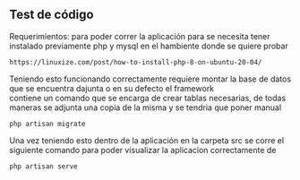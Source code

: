 ## Test de código

Requerimientos: para poder correr la aplicación para se necesita tener instalado previamente php y mysql en el hambiente donde se quiere probar

```
https://linuxize.com/post/how-to-install-php-8-on-ubuntu-20-04/
```

Teniendo esto funcionando correctamente requiere montar la base de datos que se encuentra dajunta o en su defecto el framework <br>
contiene un comando que se encarga de crear tablas necesarias, de todas maneras se adjunta una copia de la misma y se tendria que poner manual

```
php artisan migrate
```

Una vez teniendo esto dentro de la aplicación en la carpeta src se corre el siguiente comando para poder visualizar la aplicacion correctamente de

```
php artisan serve
```
